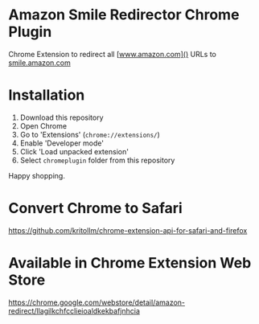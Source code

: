 Amazon Smile Redirector Chrome Plugin
======================

Chrome Extension to redirect all [www.amazon.com]() URLs to [smile.amazon.com]()

Installation
============

1. Download this repository
1. Open Chrome
1. Go to 'Extensions' (`chrome://extensions/`)
1. Enable 'Developer mode'
1. Click 'Load unpacked extension'
1. Select `chromeplugin` folder from this repository

Happy shopping.

# Convert Chrome to Safari

https://github.com/kritollm/chrome-extension-api-for-safari-and-firefox

# Available in Chrome Extension Web Store
https://chrome.google.com/webstore/detail/amazon-redirect/llagilkchfcclieioaldkekbafjnhcia
